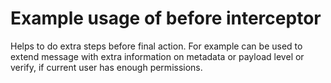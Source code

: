 # Example usage of before interceptor

Helps to do extra steps before final action. 
For example can be used to extend message with extra information on metadata or payload level
or verify, if current user has enough permissions.